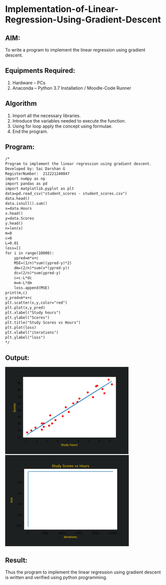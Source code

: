 # Implementation-of-Linear-Regression-Using-Gradient-Descent

## AIM:
To write a program to implement the linear regression using gradient descent.

## Equipments Required:
1. Hardware – PCs
2. Anaconda – Python 3.7 Installation / Moodle-Code Runner

## Algorithm
1. Import all the necessary libraries.
2. Introduce the variables needed to execute the function.
3. Using for loop apply the concept using formulae.
4. End the program.

## Program:
```
/*
Program to implement the linear regression using gradient descent.
Developed by: Sai Darshan G
RegisterNumber:  212221240047
import numpy as np
import pandas as pd
import matplotlib.pyplot as plt
data=pd.read_csv("student_scores - student_scores.csv")
data.head()
data.isnull().sum()
x=data.Hours
x.head()
y=data.Scores
y.head()
n=len(x)
m=0
c=0
L=0.01
loss=[]
for i in range(10000):
    ypred=m*x+c
    MSE=(1/n)*sum((ypred-y)*2)
    dm=(2/n)*sum(x*(ypred-y))
    dc=(2/n)*sum(ypred-y)
    c=c-L*dc
    m=m-L*dm
    loss.append(MSE)
print(m,c)
y_pred=m*x+c
plt.scatter(x,y,color="red")
plt.plot(x,y_pred)
plt.xlabel("Study hours")
plt.ylabel("Scores")
plt.title("Study Scores vs Hours")
plt.plot(loss)
plt.xlabel("iterations")
plt.ylabel("loss")
*/
```

## Output:
![inp](01.png)
![inp](001.png)

## Result:
Thus the program to implement the linear regression using gradient descent is written and verified using python programming.
